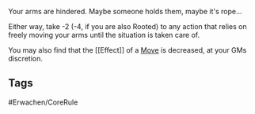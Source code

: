 Your arms are hindered. Maybe someone holds them, maybe it's rope...

Either way, take -2 (-4, if you are also Rooted) to any action that relies on freely moving your arms until the situation is taken care of.

You may also find that the [[Effect]] of a [Move](Moves) is decreased, at your GMs discretion.

## Tags
#Erwachen/CoreRule 